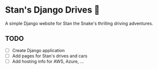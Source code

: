 # Stan's Django Drives 🚗
A simple Django website for Stan the Snake's thrilling driving adventures.

## TODO
- [ ] Create Django application
- [ ] Add pages for Stan's drives and cars
- [ ] Add hosting info for AWS, Azure, ...
